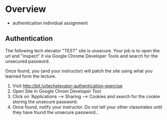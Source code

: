 # Overview

* authentication individual assignment

## Authentication

The following tech elevator "TEST" site is unsecure.  Your job is to open the url and "inspect" it via Google Chrome Developer Tools and search for the unsecured password. 

Once found, you (and your instructor) will patch the site using what you learned form the lecture. 


1. Visit http://bit.ly/techelevator-authentication-exercise
2. Open Site In Google Chrom Developer Tool
3. Click on 'Applications --> Sharing --> Cookies and search for the cookie storing the unsecure password. 
4. Once found, notify your instructor.  Do not tell your other classmates until they have found the unsecure password...

